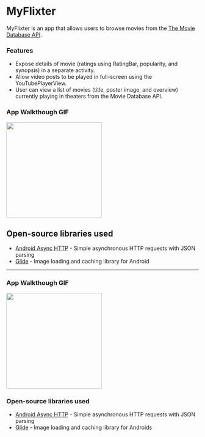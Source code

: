 # MyFlixter

MyFlixter is an app that allows users to browse movies from the [The Movie Database API](http://docs.themoviedb.apiary.io/#).



### Features


-  Expose details of movie (ratings using RatingBar, popularity, and synopsis) in a separate activity.
-  Allow video posts to be played in full-screen using the YouTubePlayerView.
-  User can view a list of movies (title, poster image, and overview) currently playing in theaters from the Movie Database API.



### App Walkthough GIF


<img src="demo_MyFlxister.gif" width=250><br>



## Open-source libraries used
- [Android Async HTTP](https://github.com/codepath/CPAsyncHttpClient) - Simple asynchronous HTTP requests with JSON parsing
- [Glide](https://github.com/bumptech/glide) - Image loading and caching library for Android
---


### App Walkthough GIF

<img src="walkthrough.gif" width=250><br>

### Open-source libraries used

- [Android Async HTTP](https://github.com/codepath/CPAsyncHttpClient) - Simple asynchronous HTTP requests with JSON parsing
- [Glide](https://github.com/bumptech/glide) - Image loading and caching library for Androids
